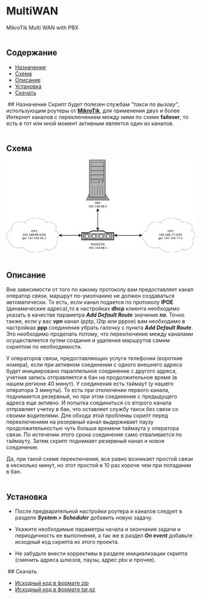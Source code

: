 # MultiWAN
MikroTik Multi WAN with PBX  
&nbsp;
## Содержание
+ [Назначение](#назначени)
+ [Схема](#схема)
+ [Описание](#описание)
+ [Установка](#установка)
+ [Скачать](#скачать)
  
&nbsp;## Назначение
Скрипт будет полезен службам _"такси по вызову"_, использующим роутеры от **[MikroTik](https://mikrotik.com/)**, для применения двух и более Интернет каналов с переключением между ними по схеме **failover**, то есть в тот или иной момент активным является один из каналов.  
&nbsp;&nbsp;
## Схема

![Схема](multiwan.png)  
&nbsp;&nbsp;
## Описание

Вне зависимости от того по какому протоколу вам предоставляет канал оператор связи, маршрут по-умолчанию не должен создаваться автоматически. То есть, если канал подается по протоколу **IPOE** (динамические адреса),то в настройках **dhcp** клиента необходимо указать в качестве параметра **_Add Default Route_** значение **_no_**. Точно также, если у вас **vpn** канал (pptp, l2tp или pppoe) вам необходимо в настройках **ppp** соединения убрать галочку с пункта **_Add Default Route_**. Это необходимо проделать потому, что переключение между каналами осуществляется путем создания и удаления маршрутов самим скриптом по необходимости.  

У операторов связи, предоставляющих услуги телефонии (короткие номера), если при активном соединении с одного внешнего адреса будет инициировано параллельное соединение с другого адреса, учетная запись отправляется в бан на продолжительное время (в нашем регионе 40 минут). У соединения есть таймаут (у нашего оператора 3 минуты). То есть при отключении первого канала, поднимается резервный, но при этом соединение с предыдущего адреса еще активно. И попытка соединиться со второго канала отправляет учетку в бан, что оставляет службу такси без связи со своими водителями. Для обхода этой проблемы скрипт перед переключением на резервный канал выдерживает паузу продолжительностью чуть больше времени таймаута у оператора связи. По истечении этого срока соединение само отваливается по таймауту. Затем скрипт поднимает резервный канал и новое соединение. 

Да, при такой схеме переключения, все равно возникает простой связи в несколько минут, но этот простой в 10 раз короче чем при попадании в бан.  
&nbsp;&nbsp;
## Установка

+ После предварительной настройки роутера и каналов следует в разделе **_System > Scheduler_** добавить новую задачу.

+ Укажите необходимые параметры начала и окончания задачи и периодичность ее выполнения, а так же в раздел **_On event_** добавьте исходный код скрипта из этого проекта.

+ Не забудьте внести коррективы в разделе инициализации скрипта (сменить адреса шлюзов, паузы, адрес pbx и прочее).
  
&nbsp;## Скачать

+ [Исходный код в формате zip](https://github.com/ZagirovAA/multiwan/archive/v1.0.zip)
+ [Исходный код в формате tar.gz](https://github.com/ZagirovAA/multiwan/archive/v1.0.tar.gz)
